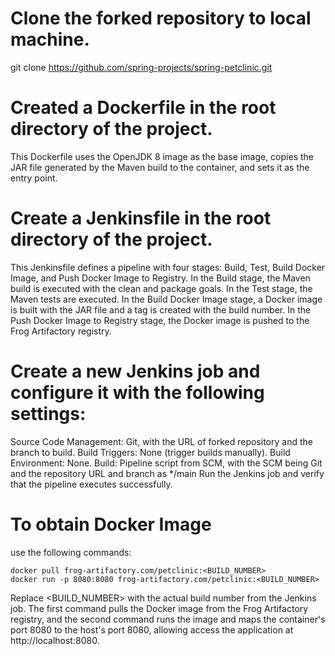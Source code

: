 # Clone the forked repository to local machine.
git clone https://github.com/spring-projects/spring-petclinic.git

# Created a Dockerfile in the root directory of the project.
This Dockerfile uses the OpenJDK 8 image as the base image, copies the JAR file generated by the Maven build to the container, and sets it as the entry point.

# Create a Jenkinsfile in the root directory of the project.

This Jenkinsfile defines a pipeline with four stages: Build, Test, Build Docker Image, 
and Push Docker Image to Registry. 
In the Build stage, the Maven build is executed with the clean and package goals. 
In the Test stage, the Maven tests are executed. 
In the Build Docker Image stage, a Docker image is built with the JAR file and a tag is created with the build number.
In the Push Docker Image to Registry stage, the Docker image is pushed to the Frog Artifactory registry.

# Create a new Jenkins job and configure it with the following settings:

Source Code Management: Git, with the URL of forked repository and the branch to build.
Build Triggers: None (trigger builds manually).
Build Environment: None.
Build: Pipeline script from SCM, with the SCM being Git and the repository URL and branch as */main
Run the Jenkins job and verify that the pipeline executes successfully.

# To obtain Docker Image
use the following commands:
```
docker pull frog-artifactory.com/petclinic:<BUILD_NUMBER>
docker run -p 8080:8080 frog-artifactory.com/petclinic:<BUILD_NUMBER>

```
Replace <BUILD_NUMBER> with the actual build number from the Jenkins job. 
The first command pulls the Docker image from the Frog Artifactory registry,
and the second command runs the image and maps the container's port 8080 to the host's port 8080, 
allowing access the application at http://localhost:8080.

